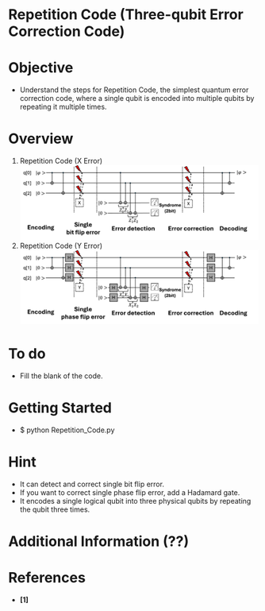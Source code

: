 # Repetition Code (Three-qubit Error Correction Code)

# Objective
- Understand the steps for Repetition Code, the simplest quantum error correction code, where a single qubit is encoded into multiple qubits by repeating it multiple times.

# Overview
1) Repetition Code (X Error)
![Overview_Bit_Error](images/Overview_Bit_Error.png)
2) Repetition Code (Y Error)
![Overview_Phase_Error](images/Overview_Phase_Error.png)

# To do
- Fill the blank of the code.

# Getting Started
- $ python Repetition_Code.py

# Hint
- It can detect and correct single bit flip error.
- If you want to correct single phase flip error, add a Hadamard gate.
- It encodes a single logical qubit into three physical qubits by repeating the qubit three times.

# Additional Information (??)

# References
- **[1]**

